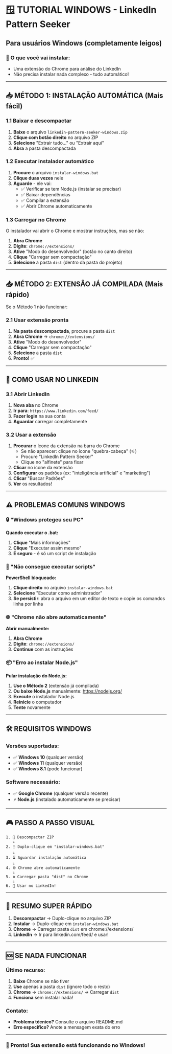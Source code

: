# 🪟 TUTORIAL WINDOWS - LinkedIn Pattern Seeker

## Para usuários Windows (completamente leigos)

### 🎯 O que você vai instalar:
- Uma extensão do Chrome para análise do LinkedIn
- Não precisa instalar nada complexo - tudo automático!

---

## 📥 MÉTODO 1: INSTALAÇÃO AUTOMÁTICA (Mais fácil)

### 1.1 Baixar e descompactar
1. **Baixe** o arquivo `linkedin-pattern-seeker-windows.zip`
2. **Clique com botão direito** no arquivo ZIP
3. **Selecione** "Extrair tudo..." ou "Extrair aqui"
4. **Abra** a pasta descompactada

### 1.2 Executar instalador automático
1. **Procure** o arquivo `instalar-windows.bat`
2. **Clique duas vezes** nele
3. **Aguarde** - ele vai:
   - ✅ Verificar se tem Node.js (instalar se precisar)
   - ✅ Baixar dependências
   - ✅ Compilar a extensão
   - ✅ Abrir Chrome automaticamente

### 1.3 Carregar no Chrome
O instalador vai abrir o Chrome e mostrar instruções, mas se não:
1. **Abra Chrome**
2. **Digite**: `chrome://extensions/`
3. **Ative** "Modo do desenvolvedor" (botão no canto direito)
4. **Clique** "Carregar sem compactação"
5. **Selecione** a pasta `dist` (dentro da pasta do projeto)

---

## 📥 MÉTODO 2: EXTENSÃO JÁ COMPILADA (Mais rápido)

Se o Método 1 não funcionar:

### 2.1 Usar extensão pronta
1. **Na pasta descompactada**, procure a pasta `dist`
2. **Abra Chrome** → `chrome://extensions/`
3. **Ative** "Modo do desenvolvedor"
4. **Clique** "Carregar sem compactação"
5. **Selecione** a pasta `dist`
6. **Pronto!** ✅

---

## 🎯 COMO USAR NO LINKEDIN

### 3.1 Abrir LinkedIn
1. **Nova aba** no Chrome
2. **Ir para**: `https://www.linkedin.com/feed/`
3. **Fazer login** na sua conta
4. **Aguardar** carregar completamente

### 3.2 Usar a extensão
1. **Procurar** o ícone da extensão na barra do Chrome
   - Se não aparecer: clique no ícone "quebra-cabeça" (⚟)
   - Procure "LinkedIn Pattern Seeker"
   - Clique no "alfinete" para fixar
2. **Clicar** no ícone da extensão
3. **Configurar** os padrões (ex: "inteligência artificial" e "marketing")
4. **Clicar** "Buscar Padrões"
5. **Ver** os resultados!

---

## ⚠️ PROBLEMAS COMUNS WINDOWS

### 🔒 "Windows protegeu seu PC"
**Quando executar o .bat:**
1. **Clique** "Mais informações"
2. **Clique** "Executar assim mesmo"
3. **É seguro** - é só um script de instalação

### 🚫 "Não consegue executar scripts"
**PowerShell bloqueado:**
1. **Clique direito** no arquivo `instalar-windows.bat`
2. **Selecione** "Executar como administrador"
3. **Se persistir**: abra o arquivo em um editor de texto e copie os comandos linha por linha

### 🌐 "Chrome não abre automaticamente"
**Abrir manualmente:**
1. **Abra Chrome**
2. **Digite**: `chrome://extensions/`
3. **Continue** com as instruções

### 📦 "Erro ao instalar Node.js"
**Pular instalação do Node.js:**
1. **Use o Método 2** (extensão já compilada)
2. **Ou baixe Node.js** manualmente: https://nodejs.org/
3. **Execute** o instalador Node.js
4. **Reinicie** o computador
5. **Tente** novamente

---

## 🛠️ REQUISITOS WINDOWS

### Versões suportadas:
- ✅ **Windows 10** (qualquer versão)
- ✅ **Windows 11** (qualquer versão)
- ✅ **Windows 8.1** (pode funcionar)

### Software necessário:
- ✅ **Google Chrome** (qualquer versão recente)
- ⚡ **Node.js** (instalado automaticamente se precisar)

---

## 🎮 PASSO A PASSO VISUAL

```
1. 📁 Descompactar ZIP
   ↓
2. 🖱️ Duplo-clique em "instalar-windows.bat"
   ↓
3. ⏳ Aguardar instalação automática
   ↓
4. 🌐 Chrome abre automaticamente
   ↓
5. ⚙️ Carregar pasta "dist" no Chrome
   ↓
6. 🎯 Usar no LinkedIn!
```

---

## 📱 RESUMO SUPER RÁPIDO

1. **Descompactar** → Duplo-clique no arquivo ZIP
2. **Instalar** → Duplo-clique em `instalar-windows.bat`
3. **Chrome** → Carregar pasta `dist` em chrome://extensions/
4. **LinkedIn** → Ir para linkedin.com/feed/ e usar!

---

## 🆘 SE NADA FUNCIONAR

### Último recurso:
1. **Baixe** Chrome se não tiver
2. **Use** apenas a pasta `dist` (ignore todo o resto)
3. **Chrome** → `chrome://extensions/` → Carregar `dist`
4. **Funciona** sem instalar nada!

### Contato:
- **Problema técnico?** Consulte o arquivo README.md
- **Erro específico?** Anote a mensagem exata do erro

---

### 🎉 Pronto! Sua extensão está funcionando no Windows!